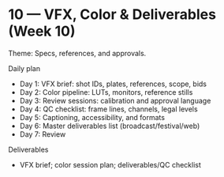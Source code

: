 # 10 — VFX, Color & Deliverables (Week 10)

Theme: Specs, references, and approvals.

Daily plan
- Day 1: VFX brief: shot IDs, plates, references, scope, bids
- Day 2: Color pipeline: LUTs, monitors, reference stills
- Day 3: Review sessions: calibration and approval language
- Day 4: QC checklist: frame lines, channels, legal levels
- Day 5: Captioning, accessibility, and formats
- Day 6: Master deliverables list (broadcast/festival/web)
- Day 7: Review

Deliverables
- VFX brief; color session plan; deliverables/QC checklist
